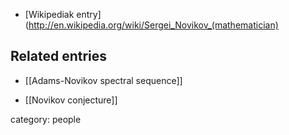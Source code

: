 
* [Wikipediak entry](http://en.wikipedia.org/wiki/Sergei_Novikov_(mathematician)

## Related entries

* [[Adams-Novikov spectral sequence]]

* [[Novikov conjecture]]

category: people
